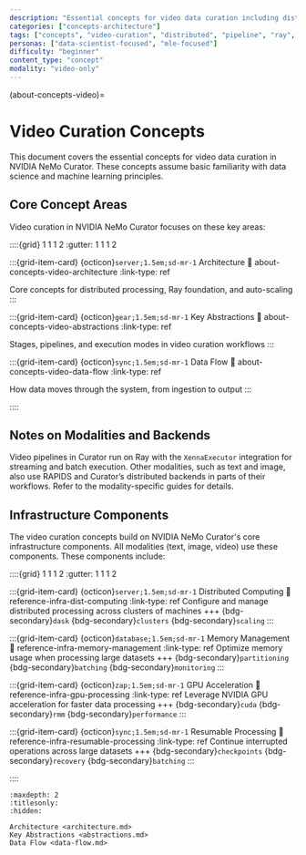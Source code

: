 ```yaml
---
description: "Essential concepts for video data curation including distributed processing, pipeline stages, and execution modes"
categories: ["concepts-architecture"]
tags: ["concepts", "video-curation", "distributed", "pipeline", "ray", "autoscaling"]
personas: ["data-scientist-focused", "mle-focused"]
difficulty: "beginner"
content_type: "concept"
modality: "video-only"
---
```


(about-concepts-video)=

# Video Curation Concepts

This document covers the essential concepts for video data curation in NVIDIA NeMo Curator. These concepts assume basic familiarity with data science and machine learning principles.

## Core Concept Areas

Video curation in NVIDIA NeMo Curator focuses on these key areas:

::::{grid} 1 1 1 2
:gutter: 1 1 1 2

:::{grid-item-card} {octicon}`server;1.5em;sd-mr-1` Architecture
:link: about-concepts-video-architecture
:link-type: ref

Core concepts for distributed processing, Ray foundation, and auto-scaling
:::

:::{grid-item-card} {octicon}`gear;1.5em;sd-mr-1` Key Abstractions
:link: about-concepts-video-abstractions
:link-type: ref

Stages, pipelines, and execution modes in video curation workflows
:::

:::{grid-item-card} {octicon}`sync;1.5em;sd-mr-1` Data Flow
:link: about-concepts-video-data-flow
:link-type: ref

How data moves through the system, from ingestion to output
:::

::::

## Notes on Modalities and Backends

Video pipelines in Curator run on Ray with the `XennaExecutor` integration for streaming and batch execution. Other modalities, such as text and image, also use RAPIDS and Curator’s distributed backends in parts of their workflows. Refer to the modality-specific guides for details.

## Infrastructure Components

The video curation concepts build on NVIDIA NeMo Curator's core infrastructure components. All modalities (text, image, video) use these components. These components include:

::::{grid} 1 1 1 2
:gutter: 1 1 1 2

:::{grid-item-card} {octicon}`server;1.5em;sd-mr-1` Distributed Computing
:link: reference-infra-dist-computing
:link-type: ref
Configure and manage distributed processing across clusters of machines
+++
{bdg-secondary}`dask`
{bdg-secondary}`clusters`
{bdg-secondary}`scaling`
:::

:::{grid-item-card} {octicon}`database;1.5em;sd-mr-1` Memory Management
:link: reference-infra-memory-management
:link-type: ref
Optimize memory usage when processing large datasets
+++
{bdg-secondary}`partitioning`
{bdg-secondary}`batching`
{bdg-secondary}`monitoring`
:::

:::{grid-item-card} {octicon}`zap;1.5em;sd-mr-1` GPU Acceleration
:link: reference-infra-gpu-processing
:link-type: ref
Leverage NVIDIA GPU acceleration for faster data processing
+++
{bdg-secondary}`cuda`
{bdg-secondary}`rmm`
{bdg-secondary}`performance`
:::

:::{grid-item-card} {octicon}`sync;1.5em;sd-mr-1` Resumable Processing
:link: reference-infra-resumable-processing
:link-type: ref
Continue interrupted operations across large datasets
+++
{bdg-secondary}`checkpoints`
{bdg-secondary}`recovery`
{bdg-secondary}`batching`
:::

::::

```{toctree}
:maxdepth: 2
:titlesonly:
:hidden:

Architecture <architecture.md>
Key Abstractions <abstractions.md>
Data Flow <data-flow.md>
```
